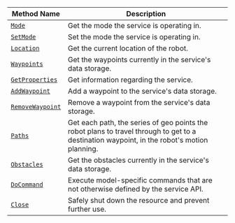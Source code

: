 <!-- prettier-ignore -->
Method Name | Description
----------- | -----------
[`Mode`](/mobility/navigation/#mode) | Get the mode the service is operating in.
[`SetMode`](/mobility/navigation/#setmode) | Set the mode the service is operating in.
[`Location`](/mobility/navigation/#location) | Get the current location of the robot.
[`Waypoints`](/mobility/navigation/#waypoints) | Get the waypoints currently in the service's data storage.
[`GetProperties`](/mobility/navigation/#getproperties) | Get information regarding the service.
[`AddWaypoint`](/mobility/navigation/#addwaypoint) | Add a waypoint to the service's data storage.
[`RemoveWaypoint`](/mobility/navigation/#removewaypoint) | Remove a waypoint from the service's data storage.
[`Paths`](/mobility/navigation/#paths) | Get each path, the series of geo points the robot plans to travel through to get to a destination waypoint, in the robot's motion planning.
[`Obstacles`](/mobility/navigation/#obstacles) | Get the obstacles currently in the service's data storage.
[`DoCommand`](/mobility/navigation/#docommand) | Execute model-specific commands that are not otherwise defined by the service API.
[`Close`](/mobility/navigation/#close) | Safely shut down the resource and prevent further use.
